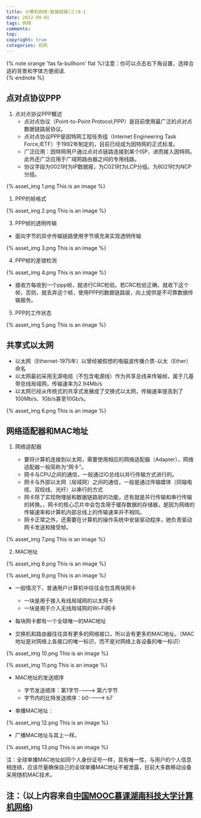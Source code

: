 ```yaml
---
title: 计算机网络-数据链路(三)9-1
date: 2022-09-01
tags: 网络
comments:
top: 
copyright: true
categories: 机网
---
```

{% note orange 'fas fa-bullhorn' flat %}注意：你可以点击右下角设置，选择合适的背景和字体方便阅读.<br>{% endnote %}

## 点对点协议PPP

1. 点对点协议PPP概述
   * 点对点协议（Point-to-Point Protocol,PPP）是目前使用最广泛的点对点数据链路层协议。
   * 点对点协议PPP是因特网工程任务组（Internet Engineering Task Force,IETF）于1992年制定的，目前已经成为因特网的正式标准。
   * 广泛应用：因特网用户通过点对点链路连接到某个ISP，进而接入因特网。此外还广泛应用于广域网路由器之间的专用线路。
   * 协议字段为0021时为IP数据报，为C021时为LCP分组。为8021时为NCP分组。
   <!--more-->



{% asset_img 1.png This is an image %}

1. PPP的帧格式

{% asset_img 2.png This is an image %}

3. PPP帧的透明传输

* 面向字节的异步传输链路使用字节填充来实现透明传输

{% asset_img 3.png This is an image %}

4. PPP帧的差错检测

{% asset_img 4.png This is an image %}

* 接收方每收到一个ppp帧，就进行CRC检验。若CRC检验正确，就收下这个帧，否则，就丢弃这个帧，使用PPP的数据链路层，向上提供是不可靠数据传输服务。

5. PPP的工作状态

{% asset_img 5.png This is an image %}

##  共享式以太网

* 以太网（Ethernet-1975年）以曾经被假想的电磁波传播介质-以太（Ether）命名
* 以太网最初采用无源电缆（不包含电源线）作为共享总线来传输帧，属于几基带总线局域网，传输速率为2.94Mb/s
* 以太网已经从传统式的共享式发展成了交换式以太网，传输速率提高到了100Mb/s、1Gb/s甚至10Gb/s。

{% asset_img 6.png This is an image %}

##  网络适配器和MAC地址

1. 网络适配器

   * 要将计算机连接到以太网，需要使用相应的网络适配器（Adapter），网络适配器一般简称为“网卡”。
   * 网卡与CPU之间的通信，一般通过IO总线以并行传输方式进行的。
   * 网卡与外部以太网（局域网）之间的通信，一般是通过传输媒体（同轴电缆、双绞线、光纤）以串行的方式
   * 网卡除了实现物理层和数据链路层的功能，还有就是并行传输和串行传输的转换。，网卡的核心芯片中会包含用于缓存数据的存储器，是因为网络的传输速率和计算机内部总线上的传输速率并不相同。
   * 网卡正常之外，还需要在计算机的操作系统中安装驱动程序，她负责驱动网卡发送和接受帧。

{% asset_img 7.png This is an image %}

2. MAC地址

{% asset_img 8.png This is an image %}

{% asset_img 9.png This is an image %}

   * 一般情况下，普通用户计算机中往往会包含两块网卡
     * 一块是用于接入有线局域网的以太网卡
     * 一块是用于介入无线局域网的Wi-Fi网卡

   * 每块网卡都有一个全球唯一的MAC地址
   * 交换机和路由器往往具有更多的网络接口，所以会有更多的MAC地址。（MAC地址是对网络上各接口的唯一标识，而不是对网络上各设备的唯一标识）

{% asset_img 10.png This is an image %}

{% asset_img 11.png This is an image %}

* MAC地址的发送顺序
  * 字节发送顺序：第1字节----> 第六字节
  * 字节内的比特发送顺序：b0----> b7

* 单播MAC地址：

{% asset_img 12.png This is an image %}

* 广播MAC地址与其上一样。

{% asset_img 13.png This is an image %}

注：全球单播MAC地址如同个人身份证号一样，具有唯一性，与用户的个人信息相连结，应该尽量确保自己的全球单播MAC地址不被泄露，目前大多数移动设备采用随机MAC技术。

## 注：（以上内容来自[中国MOOC慕课湖南科技大学计算机网络](https://www.icourse163.org/learn/HNKJ-1461816178?tid=1468294445#/learn/announce))













